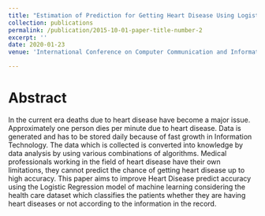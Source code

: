 ```yaml
---
title: "Estimation of Prediction for Getting Heart Disease Using Logistic Regression Model of Machine Learning"
collection: publications
permalink: /publication/2015-10-01-paper-title-number-2
excerpt: ''
date: 2020-01-23
venue: 'International Conference on Computer Communication and Informatics (ICCCI-2020)-IEEE'

---
```

Abstract
======
In the current era deaths due to heart disease have become a major issue. Approximately one person dies per minute due to heart disease. Data is generated and has to be stored daily because of fast growth in Information Technology. The data which is collected is converted into knowledge by data analysis by using various combinations of algorithms. Medical professionals working in the field of heart disease have their own limitations, they cannot predict the chance of getting heart disease up to high accuracy. This paper aims to improve Heart Disease predict accuracy using the Logistic Regression model of machine learning considering the health care dataset which classifies the patients whether they are having heart diseases or not according to the information in the record. 

